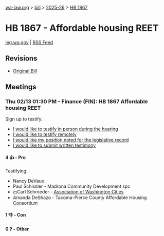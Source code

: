 [wa-law.org](/) > [bill](/bill/) > [2025-26](/bill/2025-26/) > [HB 1867](/bill/2025-26/hb/1867/)

# HB 1867 - Affordable housing REET
[leg.wa.gov](https://app.leg.wa.gov/billsummary?BillNumber=1867&Year=2025&Initiative=false) | [RSS Feed](./rss.xml)

## Revisions
* [Original Bill](1/)

## Meetings
### Thu 02/13 01:30 PM - Finance (FIN): HB 1867 Affordable housing REET
Sign up to testify:
* [I would like to testify in person during the hearing](https://app.leg.wa.gov/csi/Testifier/Add?chamber=House&mId=32721&aId=163679&caId=25609&tId=1)
* [I would like to testify remotely](https://app.leg.wa.gov/csi/Testifier/Add?chamber=House&mId=32721&aId=163679&caId=25609&tId=2)
* [I would like my position noted for the legislative record](https://app.leg.wa.gov/csi/Testifier/Add?chamber=House&mId=32721&aId=163679&caId=25609&tId=3)
* [I would like to submit written testimony](https://app.leg.wa.gov/csi/Testifier/Add?chamber=House&mId=32721&aId=163679&caId=25609&tId=4)

#### 4 👍 - Pro
Testifying:
* Nancy DeVaux
* Paul Schissler - Madrona Community Development spc
* 💵Carl Schroeder - [Association of Washington Cities](/org/association_of_washington_cities/)
* Amanda DeShazo - Tacoma-Pierce County Affordable Housing Consortium

#### 1 👎 - Con

#### 0 ❓ - Other
